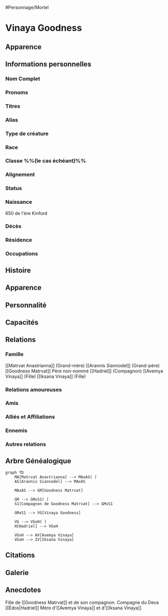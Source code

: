 #Personnage/Mortel

# Vinaya Goodness

## Apparence

## Informations personnelles
### Nom Complet
### Pronoms
### Titres
### Alias
### Type de créature
### Race
### Classe %%(le cas échéant)%%
### Alignement
### Status
### Naissance
650 de l'ère Kinford
### Décès
### Résidence
### Occupations

## Histoire

## Apparence

## Personnalité

## Capacités

## Relations
### Famille
[[Matrvat Anastrianna]] (Grand-mère)
[[Arannis Siannodel]] (Grand-père)
[[Goodness Matrvat]]
Père non-nommé
[[Hadriel]] (Compagnon)
[[Avemya Vinaya]] (Fille)
[[Iksana Vinaya]] (Fille)
### Relations amoureuses
### Amis
### Alliés et Affiliations
### Ennemis
### Autres relations

## Arbre Généalogique
```mermaid
graph TD
    MA[Matrvat Anastrianna] --> MAxAS( )
    AS[Arannis Siannodel] --> MAxAS

    MAxAS --> GM[Goodness Matrvat]

	GM --> GMxS1( )
    S1[Compagnon de Goodness Matrvat] --> GMxS1
    
    GMxS1 --> VG[Vinaya Goodness]

	VG --> VGxH( )
    H[Hadriel] --> VGxH

	VGxH --> AV[Avemya Vinaya]
	VGxH --> IV[Iksana Vinaya]
```

## Citations

## Galerie

## Anecdotes
Fille de [[Goodness Matrvat]] et de son compagnon.
Compagne du Deva [[Édos|Hadriel]]
Mère d'[[Avemya Vinaya]] et d'[[Iksana Vinaya]]
